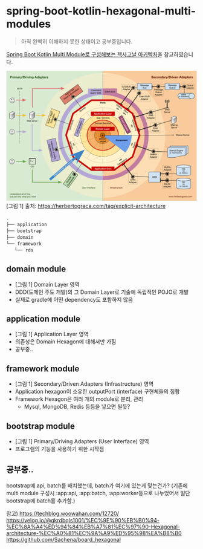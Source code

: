 # spring-boot-kotlin-hexagonal-multi-modules

> 아직 완벽히 이해하지 못한 상태이고 공부중입니다.

[Spring Boot Kotlin Multi Module로 구성해보는 헥사고날 아키텍처](https://techblog.woowahan.com/12720/)을 참고하였습니다.

![Hexagonal Architecture](docs/images/100-explicit-architecture-svg.png)
[그림 1] 출처: https://herbertograca.com/tag/explicit-architecture

```bash
.
├── application
├── bootstrap
├── domain
└── framework
   └── rds
```

## domain module
- [그림 1] Domain Layer 영역
- DDD(도메인 주도 개발)의 그 Domain Layer로 기술에 독립적인 POJO로 개발
- 실제로 gradle에 어떤 dependency도 포함하지 않음

## application module
- [그림 1] Application Layer 영역
- 의존성은 Domain Hexagon에 대해서만 가짐
- 공부중..

## framework module
- [그림 1] Secondary/Driven Adapters (Infrastructure) 영역
- Application hexagon이 소유한 outputPort (interface) 구현체들의 집합
- Framework Hexagon은 여러 개의 module로 분리, 관리
    - Mysql, MongoDB, Redis 등등을 넣으면 될듯?

## bootstrap module
- [그림 1] Primary/Driving Adapters (User Interface) 영역
- 프로그램의 기능을 사용하기 위한 시작점


## 공부중..

bootstrap에 api, batch를 배치했는데, batch가 여기에 있는게 맞는건가?
(기존에 multi module 구성시 :app:api, :app:batch, :app:worker등으로 나누었어서 일단 bootstrap에 batch를 추가함.)

참고)
https://techblog.woowahan.com/12720/
https://velog.io/@qkrdbqls1001/%EC%9E%90%EB%B0%94-%EC%8A%A4%ED%94%84%EB%A7%81%EC%97%90-Hexagonal-architecture-%EC%A0%81%EC%9A%A9%ED%95%98%EA%B8%B0
https://github.com/Sachena/board_hexagonal